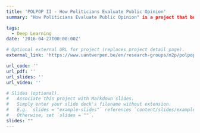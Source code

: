 ```yaml
---
title: 'POLPOP II - How Politicians Evaluate Public Opinion'
summary: "How Politicians Evaluate Public Opinion" is a project that builds on the foundations laid by the previous POLPOP I project, which focused on elites' perceptions of public opinion.

tags:
  - Deep Learning
date: '2016-04-27T00:00:00Z'

# Optional external URL for project (replaces project detail page).
external_link: 'https://www.uantwerpen.be/en/research-groups/m2p/polpop/polpop_2/'

url_code: ''
url_pdf: ''
url_slides: ''
url_video: ''

# Slides (optional).
#   Associate this project with Markdown slides.
#   Simply enter your slide deck's filename without extension.
#   E.g. `slides = "example-slides"` references `content/slides/example-slides.md`.
#   Otherwise, set `slides = ""`.
slides: ""
---
```


